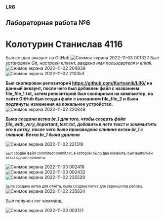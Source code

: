### LR6
## Лабораторная работа №6
# Колотурин Станислав 4116
Был создан аккаунт на GitHub
![Снимок экрана 2022-11-03 001327](https://user-images.githubusercontent.com/117310168/199603815-1a7f1025-ddb7-4d97-97df-f93e828b3871.png)
*Был установлен Git, настроен клиент, введено имя пользователя и email.*
![Снимок экрана 2022-11-02 204839](https://user-images.githubusercontent.com/117310168/199604136-5bac6e57-67d1-4a9c-a917-62f7bca1f794.png)
![Снимок экрана 2022-11-02 210353](https://user-images.githubusercontent.com/117310168/199604175-0a7cc075-9f75-46f3-ae25-2c57284b2ac2.png)

**Был скопирован репозиторий https://github.com/Kurtyanik/LR6/ на данный аккаунт, после чего был добавлен файл с названием file_file_1.txt, затем репозиторий был скопирован на компьютер, на сайте GitHub был создан файл с названием file_file_2 и были подтянуты изменения на локальное устройство.**
![Снимок экрана 2022-11-02 220849](https://user-images.githubusercontent.com/117310168/199604643-e91d3092-24cc-4b6e-a576-f273aba13ef6.png)

***Была создана ветка br_1 для того, чтобы создать файл file_with_very_important_text.txt, добавить в него текст и зокммитить его в ветку, после чего было произведено слияние ветки br_1 с главной. Ветка br_1 была удалена***

![Снимок экрана 2022-11-02 221319](https://user-images.githubusercontent.com/117310168/199605015-e509117d-2174-4ed3-9d3d-099f78fbf2bf.png)

<sup> Был создан файл commitedcommit.txt, в котором было два коммита, был выполнен откат одного коммита.</sup>

![Снимок экрана 2022-11-03 002418](https://user-images.githubusercontent.com/117310168/199605874-7b12e0f9-10b0-4084-9cdd-1ce2064567dc.png)
![Снимок экрана 2022-11-03 002432](https://user-images.githubusercontent.com/117310168/199605881-0ed4bc84-ae1e-4636-a730-2f75c187e497.png)
![Снимок экрана 2022-11-02 235529](https://user-images.githubusercontent.com/117310168/199605916-16e8745b-c58b-45c1-ba2c-3b2d21b10061.png)

<sub> Была создана ветка для отчёта, была создана папка для скриншотов работы.</sub>![Снимок экрана 2022-11-02 235834](https://user-images.githubusercontent.com/117310168/199606175-b3df41da-73eb-485a-9cd2-b8e0186c173e.png)

Был получен лог комманд.

![Снимок экрана 2022-11-03 003121](https://user-images.githubusercontent.com/117310168/199606489-7057054d-665d-48ed-b832-f5ff1edddf6c.png)
